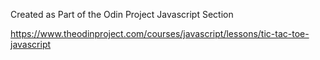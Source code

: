 Created as Part of the Odin Project Javascript Section

https://www.theodinproject.com/courses/javascript/lessons/tic-tac-toe-javascript